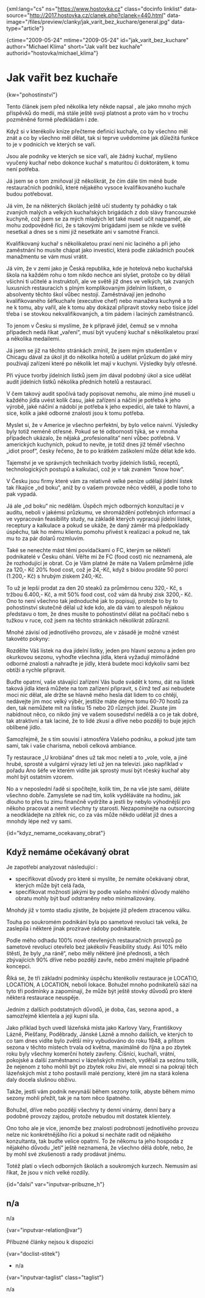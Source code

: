 
{xml:lang="cs" ns="https://www.hostovka.cz" class="docinfo linklist" data-source="http://2017.hostovka.cz/clanek.php?clanek=440.html" data-image="/files/preview/clanky/jak\_varit\_bez_kuchare/general.jpg" data-type="article"}

{ctime="2009-05-24" mtime="2009-05-24" id="jak\_varit\_bez\_kuchare" author="Michael Klíma" short="Jak vařit bez kuchaře" authorid="hostovka/michael\_klima"}

# Jak vařit bez kuchaře

<!-- generated attribute kw by user_updatekw.sh on 2021-01-05, do not edit -->

{kw="pohostinství"}

Tento článek jsem před několika lety někde napsal , ale jako mnoho mých příspěvků do medii, má stále ještě svoji platnost a proto vám ho v trochu pozměněné formě předkládám i zde.

Když si v kterékoliv knize přečteme definici kuchaře, co by všechno měl znát a co by všechno měl dělat, tak si teprve uvědomíme jak důležitá funkce to je v podnicích ve kterých se vaří.

Jsou ale podniky ve kterých se sice vaří, ale žádný kuchař, myšleno vyučený kuchař nebo dokonce kuchař s maturitou či doktorátem, k tomu není potřeba. 

Já jsem se o tom zmiňoval již několikrát, že čím dále tím méně bude restauračních podniků, které nějakého vysoce kvalifikovaného kuchaře budou potřebovat. 

Já vím, že na některých školách ještě učí studenty ty pohádky o tak zvaných malých a velkých kuchařských brigádách z dob slávy francouzské kuchyně, což jsem se za mých mladých let také musel učit nazpaměť, ale mohu zodpovědně říci, že s takovými brigádami jsem se nikde ve světě nesetkal a dnes se s nimi již nesetkáte ani v samotné Francii.

Kvalifikovaný kuchař s několikaletou praxí není nic laciného a při jeho zaměstnání ho musíte chápat jako investici, která podle základních pouček manažmentu se vám musí vrátit. 

Já vím, že v zemi jako je Česká republika, kde je hotelová nebo kuchařská škola na každém rohu o tom nikdo nechce ani slyšet, protože co by dělali všichni ti učitelé a instruktoři, ale ve světě již dnes ve velkých, tak zvaných luxusních restauracích s plným komplikovaným jídelním lístkem, o absolventy těchto škol vůbec nestojí. Zaměstnávají jen jednoho kvalifikovaného šéfkuchaře (executive chef) nebo manažera kuchyně a to ne k tomu, aby vařil, ale k tomu aby dokázal připravit stovky nebo tisíce jídel třeba i se stovkou nekvalifikovaných, a tím pádem i laciných zaměstnanců.

To jenom v Česku si myslíme, že k přípravě jídel, čemuž se v mnoha případech nedá říkat „vaření“, musí být vyučený kuchař s několikaletou praxí a několika medailemi. 

Já jsem se již na těchto stránkách zmínil, že jsem mým studentům v Chicagu dával za úkol jít do několika hotelů a udělat průzkum do jaké míry používají zařízení které po několik let mají v kuchyni. Výsledky byly otřesné. 

Při výuce tvorby jídelních lístků jsem jim dával podobný úkol a sice udělat audit jídelních lístků několika předních hotelů a restaurací. 

V čem takový audit spočívá tady popisovat nemohu, ale mimo jiné museli u každého jídla uvést kolik času, jaké zařízení a náčiní je potřeba k jeho výrobě, jaké náčiní a nádobí je potřeba k jeho expedici, ale také to hlavní, a sice, kolik a jaké odborné znalosti jsou k tomu potřeba.

Myslet si, že v Americe je všechno perfektní, by bylo velice naivní. Výsledky byly totiž neméně otřesné. Pokud se té odbornosti týká, se v mnoha případech ukázalo, že nějaká „profesionalita“ není vůbec potřebná. V amerických kuchyních, pokud to nevíte, je totiž dnes již téměř všechno „idiot proof“, česky řečeno, že to po krátkém zaškolení může dělat kde kdo. 

Tajemství je ve správných technikách tvorby jídelních lístků, receptů, technologických postupů a kalkulací, což je v tak zvaném “know how“.

V Česku jsou firmy které vám za relativně velké peníze udělají jídelní lístek tak říkajíce „od boku“, aniž by o vašem provoze něco věděli, a podle toho to pak vypadá.

Já ale „od boku“ nic nedělám. Úspěch mých odborných konzultací je v auditu, neboli v jakémsi průzkumu, ve shromáždění potřebných informací a ve vypracován feasibility study, na základě kterých vypracuji jídelní lístek, receptury a kalkulace a pokud se ukáže, že daný záměr má předpoklady úspěchu, tak ho mému klientu pomohu přivést k realizaci a pokud ne, tak mu to za pár dolarů rozmluvím.

Také se nenechte mást těmi povídačkami o FC, kterým se někteří podnikatelé v Česku ohání. Věřte mi že FC (food cost) nic neznamená, ale že rozhodující je obrat. Co je Vám platné že máte na Vašem průměrné jídle za 120,- Kč 20% food cost, což je 24,-Kč, když s bídou prodáte 50 porcí (1.200,- Kč) s hrubým ziskem 240,-Kč.

To už je lepší prodat za den 20 steaků za průměrnou cenu 320,- Kč, s tržbou 6.400,- Kč, a mít 50% food cost, což vám dá hrubý zisk 3200,- Kč. Ono to není všechno tak jednoduché jak to popisuji, protože to by to pohostinství skutečně dělal už kde kdo, ale dá vám to alespoň nějakou představu o tom, že dnes musíte to pohostinství dělat na počítači nebo s tužkou v ruce, což jsem na těchto stránkách několikrát zdůraznil.

Mnohé závisí od jednotlivého provozu, ale v zásadě je možné vznést takovéto pokyny:

Rozdělte Váš lístek na dva jídelní lístky, jeden pro hlavní sezonu a jeden pro okurkovou sezonu, vyhoďte všechna jídla, která vyžadují mimořádné odborné znalosti a nahraďte je jídly, která budete moci kdykoliv sami bez obtíží a rychle připravit. 

Buďte opatrní, vaše stávající zařízení Vás bude svádět k tomu, dát na lístek taková jídla která můžete na tom zařízení připravit, s čímž teď asi nebudete moci nic dělat, ale držte se hlavně mého hesla dát lidem to co chtějí, nedávejte jim moc velký výběr, jestliže máte dejme tomu 60-70 hostů za den, tak nemůžete mít na lístku 15 nebo 20 různých jídel. Zkuste jim nabídnout něco, co nikdo jiný ve vašem sousedství nedělá a co je tak dobré, tak atraktivní a tak laciné, že to lidé zkusí a dříve nebo později to buje jejich oblíbené jídlo.

Samozřejmě, že s tím souvisí i atmosféra Vašeho podniku, a pokud jste tam sami, tak i vaše charisma, neboli celková ambiance.

Ty restaurace „U krobiána“ dnes už tak moc neletí a to „vole, vole, a jiné hrubé, sprosté a vulgární výrazy letí už jen na televizi. jako například v pořadu Ano šéfe ve kterém vidíte jak sprostý musí být rčeský kuchař aby mohl být ostatním vzorem.

No a v neposlední řadě si spočítejte, kolik tím, že na vše jste sami, děláte všechno dobře. Zamyslete se nad tím, kolik vyděláváte na hodinu, jak dlouho to přes tu zimu finančně vydržíte a jestli by nebylo výhodnější pro někoho pracovat a nemít všechny ty starosti. Nezapomínejte na outsorcing a neodkládejte na zítřek nic, co za vás může někdo udělat již dnes a mnohdy lépe než vy sami.

{id="kdyz\_nemame\_ocekavany_obrat"}

## Když nemáme očekávaný obrat

Je zapotřebí analyzovat následující :

  * specifikovat důvody pro které si myslíte, že nemáte očekávaný obrat, kterých může být celá řada,
  * specifikovat možnosti jakými by podle vašeho mínění důvody malého obratu mohly být buď odstraněny nebo minimalizovány.

Mnohdy již v tomto stadiu zjistíte, že bojujete již předem ztracenou válku.

Touha po soukromém podnikání byla po sametové revoluci tak velká, že zaslepila i některé jinak prozíravé rádoby podnikatele.

Podle mého odhadu 100% nově otevřených restauračních provozů po sametové revoluci otevřelo bez jakékoliv Feasibility study. Asi 10% mělo štěstí, že byly „na ráně“, nebo měly některé jiné přednosti, a těch zbývajících 90% dříve nebo později zavře, nebo změní majitele případně koncepci.

Říká se, že tři základní podmínky úspěchu kterékoliv restaurace je LOCATIO, LOCATION, A LOCATION, neboli lokace. Bohužel mnoho podnikatelů sází na tyto tři podmínky a zapomínají, že může být ještě stovky důvodů pro které některá restaurace neuspěje.

Jedním z dalších podstatných důvodů, je doba, čas, sezona apod., a samozřejmě klientela a její kupní síla. 

Jako příklad bych uvedl lázeňská místa jako Karlovy Vary, Františkovy Lázně, Piešťany, Poděbrady, Jánské Lázně a mnoho dalších, ve kterých to co tam dnes vidíte bylo zvětší míry vybudováno do roku 1948, a přitom sezona v těchto místech trvala od května, maximálně do října a po zbytek roku byly všechny komerční hotely zavřeny. Číšníci, kuchaři, vrátní, pokojské a další zaměstnanci v lázeňských místech, vydělali za sezónu tolik, že nejenom z toho mohli být po zbytek roku živi, ale mnozí si na pokraji těch lázeňských míst z toho postavili malé penziony, které jim na stará kolena daly docela slušnou obživu. 

Takže, jestli vám podnik nevynáší během sezony tolik, abyste během mimo sezony mohli přežít, tak je na tom něco špatného.

Bohužel, dříve nebo později všechny ty denní vinárny, denní bary a podobné provozy zajdou, protože nebudou mít dostatek klientely.

Ono toho ale je více, jenomže bez znalosti podrobností jednotlivého provozu nelze nic konkrétnějšího říci a pokud si necháte radit od nějakého konzultanta, tak buďte velice opatrní. To že někomu ta jeho hospoda z nějakého důvodu „letí“ ještě neznamená, že všechno dělá dobře, nebo, že by mohl své zkušenosti a rady prodávat jinému.

Totéž platí o všech odborných školách a soukromých kurzech. Nemusím asi říkat, že jsou v nich velké rozdíly.

{id="dalsi" var="inputvar-pribuzne_h"}

## n/a

n/a

{var="inputvar-relation@var"}

Příbuzné články nejsou k dispozici

{var="doclist-stitek"}

  * n/a

{var="inputvar-taglist" class="taglist"}

n/a

